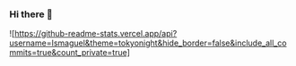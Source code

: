 ### Hi there 👋

<!--
**Ismaguel/Ismaguel** is a ✨ _special_ ✨ repository because its `README.md` (this file) appears on your GitHub profile.

Here are some ideas to get you started:

- 🔭 I’m currently working on ...
- 🌱 I’m currently learning ...
- 👯 I’m looking to collaborate on ...
- 🤔 I’m looking for help with ...
- 💬 Ask me about ...
- 📫 How to reach me: ...
- 😄 Pronouns: ...
- ⚡ Fun fact: ...
-->
![https://github-readme-stats.vercel.app/api?username=Ismaguel&theme=tokyonight&hide_border=false&include_all_commits=true&count_private=true]
